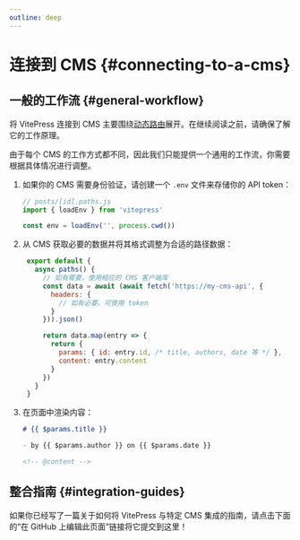 ```yaml
---
outline: deep
---
```


# 连接到 CMS {#connecting-to-a-cms}

## 一般的工作流 {#general-workflow}

将 VitePress 连接到 CMS 主要围绕[动态路由](./routing#dynamic-routes)展开。在继续阅读之前，请确保了解它的工作原理。

由于每个 CMS 的工作方式都不同，因此我们只能提供一个通用的工作流，你需要根据具体情况进行调整。

1. 如果你的 CMS 需要身份验证，请创建一个 `.env` 文件来存储你的 API token：

    ```js
    // posts/[id].paths.js
    import { loadEnv } from 'vitepress'

    const env = loadEnv('', process.cwd())
    ```

2. 从 CMS 获取必要的数据并将其格式调整为合适的路径数据：

   ```js
    export default {
      async paths() {
        // 如有需要，使用相应的 CMS 客户端库
        const data = await (await fetch('https://my-cms-api', {
          headers: {
            // 如有必要，可使用 token
          }
        })).json()

        return data.map(entry => {
          return {
            params: { id: entry.id, /* title, authors, date 等 */ },
            content: entry.content
          }
        })
      }
    }
    ```

3. 在页面中渲染内容：

    ```md
    # {{ $params.title }}

    - by {{ $params.author }} on {{ $params.date }}

    <!-- @content -->
    ```

## 整合指南 {#integration-guides}

如果你已经写了一篇关于如何将 VitePress 与特定 CMS 集成的指南，请点击下面的“在 GitHub 上编辑此页面”链接将它提交到这里！
